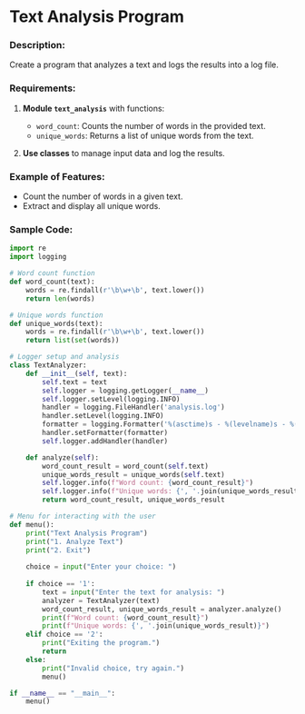 # Text Analysis Program

### Description:
Create a program that analyzes a text and logs the results into a log file.

### Requirements:
1. **Module `text_analysis`** with functions:
   - `word_count`: Counts the number of words in the provided text.
   - `unique_words`: Returns a list of unique words from the text.

2. **Use classes** to manage input data and log the results.

### Example of Features:
- Count the number of words in a given text.
- Extract and display all unique words.

### Sample Code:

```python
import re
import logging

# Word count function
def word_count(text):
    words = re.findall(r'\b\w+\b', text.lower())
    return len(words)

# Unique words function
def unique_words(text):
    words = re.findall(r'\b\w+\b', text.lower())
    return list(set(words))

# Logger setup and analysis
class TextAnalyzer:
    def __init__(self, text):
        self.text = text
        self.logger = logging.getLogger(__name__)
        self.logger.setLevel(logging.INFO)
        handler = logging.FileHandler('analysis.log')
        handler.setLevel(logging.INFO)
        formatter = logging.Formatter('%(asctime)s - %(levelname)s - %(message)s')
        handler.setFormatter(formatter)
        self.logger.addHandler(handler)

    def analyze(self):
        word_count_result = word_count(self.text)
        unique_words_result = unique_words(self.text)
        self.logger.info(f"Word count: {word_count_result}")
        self.logger.info(f"Unique words: {', '.join(unique_words_result)}")
        return word_count_result, unique_words_result

# Menu for interacting with the user
def menu():
    print("Text Analysis Program")
    print("1. Analyze Text")
    print("2. Exit")
    
    choice = input("Enter your choice: ")
    
    if choice == '1':
        text = input("Enter the text for analysis: ")
        analyzer = TextAnalyzer(text)
        word_count_result, unique_words_result = analyzer.analyze()
        print(f"Word count: {word_count_result}")
        print(f"Unique words: {', '.join(unique_words_result)}")
    elif choice == '2':
        print("Exiting the program.")
        return
    else:
        print("Invalid choice, try again.")
        menu()

if __name__ == "__main__":
    menu()
